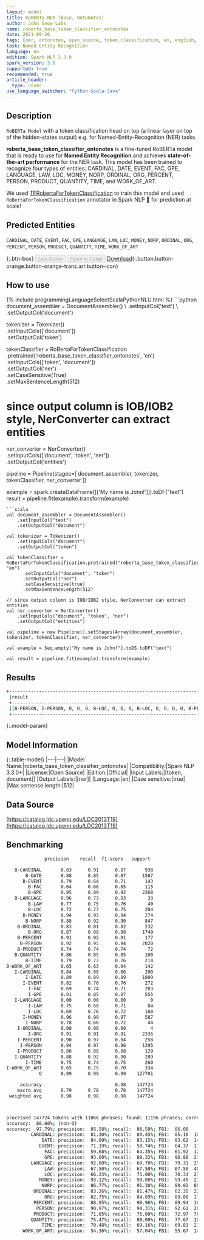 ```yaml
---
layout: model
title: RoBERTa NER (Base, OntoNotes)
author: John Snow Labs
name: roberta_base_token_classifier_ontonotes
date: 2021-09-26
tags: [ner, ontonotes, open_source, token_classification, en, english, roberta]
task: Named Entity Recognition
language: en
edition: Spark NLP 3.3.0
spark_version: 3.0
supported: true
recommended: true
article_header:
  type: cover
use_language_switcher: "Python-Scala-Java"
---
```


## Description

`RoBERTa Model` with a token classification head on top (a linear layer on top of the hidden-states output) e.g. for Named-Entity-Recognition (NER) tasks.


**roberta_base_token_classifier_ontonotes** is a fine-tuned RoBERTa model that is ready to use for **Named Entity Recognition** and achieves **state-of-the-art performance** for the NER task. This model has been trained to recognize four types of entities: CARDINAL, DATE, EVENT, FAC, GPE, LANGUAGE, LAW, LOC, MONEY, NORP, ORDINAL, ORG, PERCENT, PERSON, PRODUCT, QUANTITY, TIME, and WORK_OF_ART.

We used [TFRobertaForTokenClassification](https://huggingface.co/transformers/model_doc/roberta.html#tfrobertafortokenclassification) to train this model and used `RoBertaForTokenClassification` annotator in Spark NLP 🚀 for prediction at scale!

## Predicted Entities

`CARDINAL`, `DATE`, `EVENT`, `FAC`, `GPE`, `LANGUAGE`, `LAW`, `LOC`, `MONEY`, `NORP`, `ORDINAL`, `ORG`, `PERCENT`, `PERSON`, `PRODUCT`, `QUANTITY`, `TIME`, `WORK_OF_ART`

{:.btn-box}
<button class="button button-orange" disabled>Live Demo</button>
<button class="button button-orange" disabled>Open in Colab</button>
[Download](https://s3.amazonaws.com/auxdata.johnsnowlabs.com/public/models/roberta_base_token_classifier_ontonotes_en_3.3.0_3.0_1632675229237.zip){:.button.button-orange.button-orange-trans.arr.button-icon}

## How to use



<div class="tabs-box" markdown="1">
{% include programmingLanguageSelectScalaPythonNLU.html %}
```python
document_assembler = DocumentAssembler() \
    .setInputCol('text') \
    .setOutputCol('document')

tokenizer = Tokenizer() \
    .setInputCols(['document']) \
    .setOutputCol('token')

tokenClassifier = RoBertaForTokenClassification \
      .pretrained('roberta_base_token_classifier_ontonotes', 'en') \
      .setInputCols(['token', 'document']) \
      .setOutputCol('ner') \
      .setCaseSensitive(True) \
      .setMaxSentenceLength(512)

# since output column is IOB/IOB2 style, NerConverter can extract entities
ner_converter = NerConverter() \
    .setInputCols(['document', 'token', 'ner']) \
    .setOutputCol('entities')

pipeline = Pipeline(stages=[
    document_assembler, 
    tokenizer,
    tokenClassifier,
    ner_converter
])

example = spark.createDataFrame([['My name is John!']]).toDF("text")
result = pipeline.fit(example).transform(example)
```
```scala
val document_assembler = DocumentAssembler() 
    .setInputCol("text") 
    .setOutputCol("document")

val tokenizer = Tokenizer() 
    .setInputCols("document") 
    .setOutputCol("token")

val tokenClassifier = RoBertaForTokenClassification.pretrained("roberta_base_token_classifier_ontonotes", "en")
      .setInputCols("document", "token")
      .setOutputCol("ner")
      .setCaseSensitive(true)
      .setMaxSentenceLength(512)

// since output column is IOB/IOB2 style, NerConverter can extract entities
val ner_converter = NerConverter() 
    .setInputCols("document", "token", "ner") 
    .setOutputCol("entities")

val pipeline = new Pipeline().setStages(Array(document_assembler, tokenizer, tokenClassifier, ner_converter))

val example = Seq.empty["My name is John!"].toDS.toDF("text")

val result = pipeline.fit(example).transform(example)
```
</div>

## Results

```bash
+------------------------------------------------------------------------------------+
 |result                                                                              |
 +------------------------------------------------------------------------------------+
 |[B-PERSON, I-PERSON, O, O, O, B-LOC, O, O, O, B-LOC, O, O, O, O, B-PERSON, O, O, O, O, B-LOC]|
 +------------------------------------------------------------------------------------+
```

{:.model-param}
## Model Information

{:.table-model}
|---|---|
|Model Name:|roberta_base_token_classifier_ontonotes|
|Compatibility:|Spark NLP 3.3.0+|
|License:|Open Source|
|Edition:|Official|
|Input Labels:|[token, document]|
|Output Labels:|[ner]|
|Language:|en|
|Case sensitive:|true|
|Max sentense length:|512|

## Data Source

[https://catalog.ldc.upenn.edu/LDC2013T19](https://catalog.ldc.upenn.edu/LDC2013T19)

## Benchmarking

```bash
              precision    recall  f1-score   support

   B-CARDINAL       0.83      0.91      0.87       938
       B-DATE       0.88      0.85      0.87      1507
      B-EVENT       0.79      0.64      0.71       143
        B-FAC       0.64      0.66      0.65       115
        B-GPE       0.95      0.89      0.92      2268
   B-LANGUAGE       0.96      0.73      0.83        33
        B-LAW       0.77      0.75      0.76        40
        B-LOC       0.72      0.77      0.75       204
      B-MONEY       0.94      0.93      0.94       274
       B-NORP       0.88      0.92      0.90       847
    B-ORDINAL       0.83      0.81      0.82       232
        B-ORG       0.87      0.88      0.88      1740
    B-PERCENT       0.91      0.92      0.91       177
     B-PERSON       0.92      0.95      0.94      2020
    B-PRODUCT       0.74      0.74      0.74        72
   B-QUANTITY       0.86      0.85      0.85       100
       B-TIME       0.79      0.73      0.76       214
B-WORK_OF_ART       0.65      0.63      0.64       142
   I-CARDINAL       0.84      0.88      0.86       290
       I-DATE       0.89      0.89      0.89      1809
      I-EVENT       0.82      0.70      0.76       272
        I-FAC       0.69      0.74      0.71       203
        I-GPE       0.91      0.85      0.87       555
   I-LANGUAGE       0.00      0.00      0.00         0
        I-LAW       0.75      0.68      0.71        84
        I-LOC       0.69      0.76      0.72       188
      I-MONEY       0.96      0.99      0.97       587
       I-NORP       0.78      0.66      0.72        44
    I-ORDINAL       0.00      0.00      0.00         4
        I-ORG       0.91      0.91      0.91      2336
    I-PERCENT       0.90      0.97      0.94       258
     I-PERSON       0.94      0.97      0.96      1395
    I-PRODUCT       0.88      0.88      0.88       129
   I-QUANTITY       0.88      0.92      0.90       209
       I-TIME       0.75      0.74      0.75       260
I-WORK_OF_ART       0.65      0.75      0.70       334
            O       0.99      0.99      0.99    127701

     accuracy                           0.98    147724
    macro avg       0.79      0.78      0.78    147724
 weighted avg       0.98      0.98      0.98    147724



processed 147724 tokens with 11066 phrases; found: 11196 phrases; correct: 9582.
accuracy:  88.60%; (non-O)
accuracy:  97.79%; precision:  85.58%; recall:  86.59%; FB1:  86.08
         CARDINAL: precision:  81.30%; recall:  89.45%; FB1:  85.18  1032
             DATE: precision:  84.09%; recall:  83.15%; FB1:  83.62  1490
            EVENT: precision:  71.19%; recall:  58.74%; FB1:  64.37  118
              FAC: precision:  59.68%; recall:  64.35%; FB1:  61.92  124
              GPE: precision:  93.60%; recall:  88.32%; FB1:  90.88  2140
         LANGUAGE: precision:  92.00%; recall:  69.70%; FB1:  79.31  25
              LAW: precision:  67.50%; recall:  67.50%; FB1:  67.50  40
              LOC: precision:  66.23%; recall:  75.00%; FB1:  70.34  231
            MONEY: precision:  93.12%; recall:  93.80%; FB1:  93.45  276
             NORP: precision:  86.77%; recall:  91.38%; FB1:  89.02  892
          ORDINAL: precision:  83.26%; recall:  81.47%; FB1:  82.35  227
              ORG: precision:  82.75%; recall:  84.89%; FB1:  83.80  1785
          PERCENT: precision:  88.95%; recall:  90.96%; FB1:  89.94  181
           PERSON: precision:  90.97%; recall:  94.31%; FB1:  92.61  2094
          PRODUCT: precision:  71.05%; recall:  75.00%; FB1:  72.97  76
         QUANTITY: precision:  75.47%; recall:  80.00%; FB1:  77.67  106
             TIME: precision:  70.48%; recall:  69.16%; FB1:  69.81  210
      WORK_OF_ART: precision:  54.36%; recall:  57.04%; FB1:  55.67  149
```

